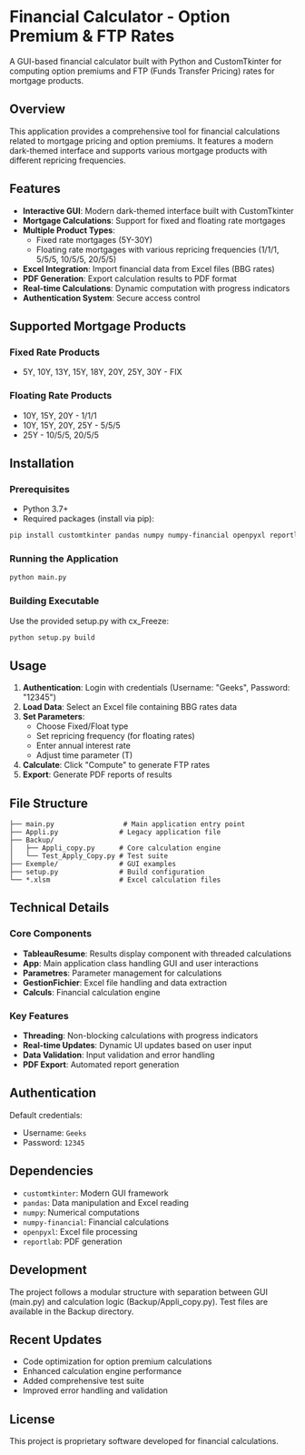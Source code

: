 # Financial Calculator - Option Premium & FTP Rates

A GUI-based financial calculator built with Python and CustomTkinter for computing option premiums and FTP (Funds Transfer Pricing) rates for mortgage products.

## Overview

This application provides a comprehensive tool for financial calculations related to mortgage pricing and option premiums. It features a modern dark-themed interface and supports various mortgage products with different repricing frequencies.

## Features

- **Interactive GUI**: Modern dark-themed interface built with CustomTkinter
- **Mortgage Calculations**: Support for fixed and floating rate mortgages
- **Multiple Product Types**: 
  - Fixed rate mortgages (5Y-30Y)
  - Floating rate mortgages with various repricing frequencies (1/1/1, 5/5/5, 10/5/5, 20/5/5)
- **Excel Integration**: Import financial data from Excel files (BBG rates)
- **PDF Generation**: Export calculation results to PDF format
- **Real-time Calculations**: Dynamic computation with progress indicators
- **Authentication System**: Secure access control

## Supported Mortgage Products

### Fixed Rate Products
- 5Y, 10Y, 13Y, 15Y, 18Y, 20Y, 25Y, 30Y - FIX

### Floating Rate Products
- 10Y, 15Y, 20Y - 1/1/1
- 10Y, 15Y, 20Y, 25Y - 5/5/5
- 25Y - 10/5/5, 20/5/5

## Installation

### Prerequisites
- Python 3.7+
- Required packages (install via pip):

```bash
pip install customtkinter pandas numpy numpy-financial openpyxl reportlab
```

### Running the Application
```bash
python main.py
```

### Building Executable
Use the provided setup.py with cx_Freeze:
```bash
python setup.py build
```

## Usage

1. **Authentication**: Login with credentials (Username: "Geeks", Password: "12345")
2. **Load Data**: Select an Excel file containing BBG rates data
3. **Set Parameters**:
   - Choose Fixed/Float type
   - Set repricing frequency (for floating rates)
   - Enter annual interest rate
   - Adjust time parameter (T)
4. **Calculate**: Click "Compute" to generate FTP rates
5. **Export**: Generate PDF reports of results

## File Structure

```
├── main.py                 # Main application entry point
├── Appli.py               # Legacy application file
├── Backup/
│   ├── Appli_copy.py      # Core calculation engine
│   └── Test_Apply_Copy.py # Test suite
├── Exemple/               # GUI examples
├── setup.py               # Build configuration
└── *.xlsm                 # Excel calculation files
```

## Technical Details

### Core Components

- **TableauResume**: Results display component with threaded calculations
- **App**: Main application class handling GUI and user interactions
- **Parametres**: Parameter management for calculations
- **GestionFichier**: Excel file handling and data extraction
- **Calculs**: Financial calculation engine

### Key Features

- **Threading**: Non-blocking calculations with progress indicators
- **Real-time Updates**: Dynamic UI updates based on user input
- **Data Validation**: Input validation and error handling
- **PDF Export**: Automated report generation

## Authentication

Default credentials:
- Username: `Geeks`
- Password: `12345`

## Dependencies

- `customtkinter`: Modern GUI framework
- `pandas`: Data manipulation and Excel reading
- `numpy`: Numerical computations
- `numpy-financial`: Financial calculations
- `openpyxl`: Excel file processing
- `reportlab`: PDF generation

## Development

The project follows a modular structure with separation between GUI (main.py) and calculation logic (Backup/Appli_copy.py). Test files are available in the Backup directory.

## Recent Updates

- Code optimization for option premium calculations
- Enhanced calculation engine performance
- Added comprehensive test suite
- Improved error handling and validation

## License

This project is proprietary software developed for financial calculations.